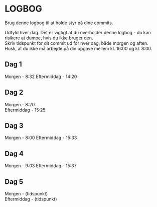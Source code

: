 # LOGBOG

Brug denne logbog til at holde styr på dine commits.

Udfyld hver dag. Det er vigtigt at du overholder denne logbog - du kan risikere at dumpe, hvis du ikke bruger den.  
Skriv tidspunkt for dit commit ud for hver dag, både morgen og aften.  
Husk, at du ikke må arbejde på din opgave mellem kl. 16:00 og kl. 8:00.

## Dag 1

Morgen - 8:32
Eftermiddag - 14:20

## Dag 2

Morgen - 8:20  
Eftermiddag - 15:25

## Dag 3

Morgen - 8:00
Eftermiddag - 15:33

## Dag 4

Morgen - 9:03
Eftermiddag - 15:37

## Dag 5

Morgen - (tidspunkt)  
Eftermiddag - (tidspunkt)
